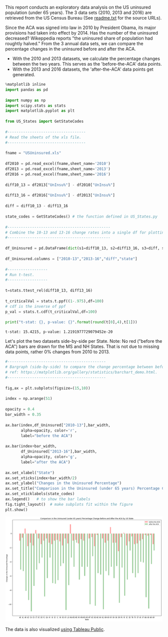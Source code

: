 
This report conducts an exploratory data analysis on the US uninsured population (under 65 years).  The 3 data sets (2010, 2013 and 2016) are retrieved from the US Census Bureau (See [readme.txt](https://github.com/bsuzow/USUninsured/blob/master/readme.txt) for the source URLs).

Since the ACA was signed into law in 2010 by President Obama, its major provisions had taken into effect by 2014. Has the number of the uninsured decreased?  Wikeppedia reports "the uninsured share of population had roughtly halved."  From the 3 annual data sets, we can compare the percentage changes in the uninsured before and after the ACA. 
- With the 2010 and 2013 datasets, we calculate the percentage changes between the two years.  This serves as the 'before-the-ACA' data points.
- With the 2013 and 2016 datasets, the 'after-the-ACA' data points get generated.



```python
%matplotlib inline
import pandas as pd

import numpy as np
import scipy.stats as stats
import matplotlib.pyplot as plt

from US_States import GetStateCodes

#-----------------------------------
# Read the sheets of the xls file.
#-----------------------------------

fname = "USUninsured.xls"

df2010 = pd.read_excel(fname,sheet_name='2010')
df2013 = pd.read_excel(fname,sheet_name='2013')
df2016 = pd.read_excel(fname,sheet_name='2016')

diff10_13 = df2013["UnInsu%"] - df2010["UnInsu%"]

diff13_16 = df2016["UnInsu%"] - df2013["UnInsu%"]

diff = diff10_13 - diff13_16

state_codes = GetStateCodes() # the function defined in US_States.py

#----------------------------------------------
# Combine the 10-13 and 13-16 change rates into a single df for plotting.
#----------------------------------------------

df_Uninsured = pd.DataFrame(dict(s1=diff10_13, s2=diff13_16, s3=diff, s4=state_codes))

df_Uninsured.columns = ["2010-13","2013-16","diff","state"]

#------------------
# Run t-test.
#------------------

t=stats.ttest_rel(diff10_13, diff13_16)

t_criticalVal = stats.t.ppf((1-.975),df=100)
# cdf is the inverse of ppf
p_val = stats.t.cdf(t_criticalVal,df=100)

print("t-stat: {}, p-value: {}".format(round(t[0],4),t[1]))

```

    t-stat: 15.4215, p-value: 1.2191977729079452e-20
    

Let's plot the two datasets side-by-side per State.
Note: No red ("before the ACA") bars are drawn for the MS and NH States. That is not due to missing data points, rather 0% changes from 2010 to 2013. 


```python
#--------------------------------------------
# Bargraph (side-by-side) to compare the change percentage between before and after the ACA.
# ref: https://matplotlib.org/gallery/statistics/barchart_demo.html.
#--------------------------------------------

fig,ax = plt.subplots(figsize=(15,10))

index = np.arange(51)

opacity = 0.4
bar_width = 0.35

ax.bar(index,df_Uninsured["2010-13"],bar_width,
       alpha=opacity, color='r',
       label="before the ACA")

ax.bar(index+bar_width,
       df_Uninsured["2013-16"],bar_width,
       alpha=opacity, color='g',
       label="after the ACA")

ax.set_xlabel("State")
ax.set_xticks(index+bar_width/2)
ax.set_ylabel("Changes in the Uninsured Percentage")
ax.set_title("Comparison in the Uninsured (under 65 years) Percentage Change Before and After the ACA by US State" )
ax.set_xticklabels(state_codes)
ax.legend()   # to show the bar labels
fig.tight_layout()  # make subplots fit within the figure
plt.show()
```


![png](output_3_0.png)


The data is also visualized [using Tableau Public](https://public.tableau.com/profile/bo.suzow#!/vizhome/ACAImpact/ACAImpact). 
